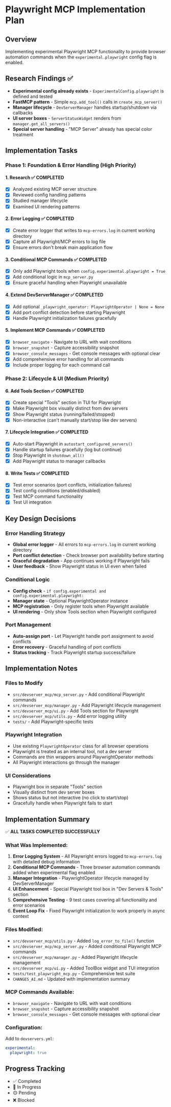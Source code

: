 # Playwright MCP Implementation Plan

## Overview
Implementing experimental Playwright MCP functionality to provide browser automation commands when the `experimental.playwright` config flag is enabled.

## Research Findings ✅
- **Experimental config already exists** - `ExperimentalConfig.playwright` is defined and tested
- **FastMCP pattern** - Simple `mcp.add_tool()` calls in `create_mcp_server()`
- **Manager lifecycle** - `DevServerManager` handles startup/shutdown via callbacks
- **UI server boxes** - `ServerStatusWidget` renders from `manager.get_all_servers()`
- **Special server handling** - "MCP Server" already has special color treatment

## Implementation Tasks

### Phase 1: Foundation & Error Handling (High Priority)

#### 1. Research ✅ COMPLETED
- [x] Analyzed existing MCP server structure
- [x] Reviewed config handling patterns
- [x] Studied manager lifecycle
- [x] Examined UI rendering patterns

#### 2. Error Logging ✅ COMPLETED
- [x] Create error logger that writes to `mcp-errors.log` in current working directory
- [x] Capture all Playwright/MCP errors to log file
- [x] Ensure errors don't break main application flow

#### 3. Conditional MCP Commands ✅ COMPLETED
- [x] Only add Playwright tools when `config.experimental.playwright = True`
- [x] Add conditional logic in `mcp_server.py`
- [x] Ensure graceful handling when Playwright unavailable

#### 4. Extend DevServerManager ✅ COMPLETED
- [x] Add optional `_playwright_operator: PlaywrightOperator | None = None`
- [x] Add port conflict detection before starting Playwright
- [x] Handle Playwright initialization failures gracefully

#### 5. Implement MCP Commands ✅ COMPLETED
- [x] `browser_navigate` - Navigate to URL with wait conditions
- [x] `browser_snapshot` - Capture accessibility snapshot
- [x] `browser_console_messages` - Get console messages with optional clear
- [x] Add comprehensive error handling for all commands
- [x] Include proper logging for each command call

### Phase 2: Lifecycle & UI (Medium Priority)

#### 6. Add Tools Section ✅ COMPLETED
- [x] Create special "Tools" section in TUI for Playwright
- [x] Make Playwright box visually distinct from dev servers
- [x] Show Playwright status (running/failed/stopped)
- [x] Non-interactive (can't manually start/stop like dev servers)

#### 7. Lifecycle Integration ✅ COMPLETED
- [x] Auto-start Playwright in `autostart_configured_servers()`
- [x] Handle startup failures gracefully (log but continue)
- [x] Stop Playwright in `shutdown_all()`
- [x] Add Playwright status to manager callbacks

#### 8. Write Tests ✅ COMPLETED
- [x] Test error scenarios (port conflicts, initialization failures)
- [x] Test config conditions (enabled/disabled)
- [x] Test MCP command functionality
- [x] Test UI integration

## Key Design Decisions

### Error Handling Strategy
- **Global error logger** - All errors to `mcp-errors.log` in current working directory
- **Port conflict detection** - Check browser port availability before starting
- **Graceful degradation** - App continues working if Playwright fails
- **User feedback** - Show Playwright status in UI even when failed

### Conditional Logic
- **Config check** - `if config.experimental and config.experimental.playwright:`
- **Manager state** - Optional PlaywrightOperator instance
- **MCP registration** - Only register tools when Playwright available
- **UI rendering** - Only show Tools section when Playwright configured

### Port Management
- **Auto-assign port** - Let Playwright handle port assignment to avoid conflicts
- **Error recovery** - Graceful handling of port conflicts
- **Status tracking** - Track Playwright startup success/failure

## Implementation Notes

### Files to Modify
- `src/devserver_mcp/mcp_server.py` - Add conditional Playwright commands
- `src/devserver_mcp/manager.py` - Add Playwright lifecycle management
- `src/devserver_mcp/ui.py` - Add Tools section for Playwright
- `src/devserver_mcp/utils.py` - Add error logging utility
- `tests/` - Add Playwright-specific tests

### Playwright Integration
- Use existing `PlaywrightOperator` class for all browser operations
- Playwright is treated as an internal tool, not a dev server
- Commands are thin wrappers around PlaywrightOperator methods
- All Playwright interactions go through the manager

### UI Considerations
- Playwright box in separate "Tools" section
- Visually distinct from dev server boxes
- Shows status but not interactive (no click to start/stop)
- Gracefully handle when Playwright fails to start

## Implementation Summary

✅ **ALL TASKS COMPLETED SUCCESSFULLY**

### What Was Implemented:
1. **Error Logging System** - All Playwright errors logged to `mcp-errors.log` with detailed debug information
2. **Conditional MCP Commands** - Three browser automation commands added when experimental flag enabled
3. **Manager Integration** - PlaywrightOperator lifecycle managed by DevServerManager
4. **UI Enhancement** - Special Playwright tool box in "Dev Servers & Tools" section
5. **Comprehensive Testing** - 9 test cases covering all functionality and error scenarios
6. **Event Loop Fix** - Fixed Playwright initialization to work properly in async context

### Files Modified:
- `src/devserver_mcp/utils.py` - Added `log_error_to_file()` function
- `src/devserver_mcp/mcp_server.py` - Added conditional Playwright MCP commands
- `src/devserver_mcp/manager.py` - Added Playwright lifecycle management
- `src/devserver_mcp/ui.py` - Added ToolBox widget and TUI integration
- `tests/test_playwright_mcp.py` - Comprehensive test suite
- `CHANGES_AI.md` - Updated with implementation summary

### MCP Commands Available:
- `browser_navigate` - Navigate to URL with wait conditions
- `browser_snapshot` - Capture accessibility snapshot
- `browser_console_messages` - Get console messages with optional clear

### Configuration:
Add to `devservers.yml`:
```yaml
experimental:
  playwright: true
```

## Progress Tracking
- ✅ Completed
- 🔄 In Progress  
- 🟡 Pending
- ❌ Blocked